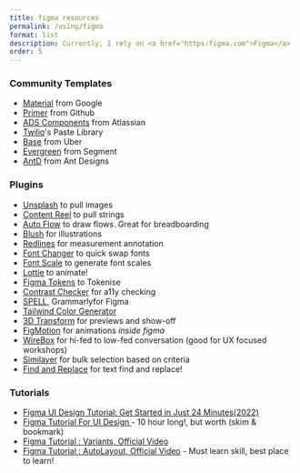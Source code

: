 ```yaml
---
title: figma resources
permalink: /using/figma
format: list
description: Currently, I rely on <a href="https:figma.com">Figma</a>  as my go-to tool for screen design. I've found a few plugins and templates that greatly enhance my workflow and efficiency in the process.
order: 5
---
```


### Community Templates
- [Material](https://www.figma.com/@materialdesign) from Google
- [Primer](https://www.figma.com/@primer) from Github
- [ADS Components](https://www.figma.com/@atlassian) from Atlassian
- [Twilio](https://www.figma.com/@twilio)'s Paste Library
- [Base](https://www.figma.com/community/file/805195278314519508) from Uber
- [Evergreen](https://www.figma.com/@segment) from Segment
- [AntD](https://www.figma.com/community/file/831698976089873405) from Ant Designs

### Plugins
- [Unsplash](https://www.figma.com/community/plugin/738454987945972471/Unsplash) to pull images
- [Content Reel](https://www.figma.com/community/plugin/731627216655469013/Content-Reel) to pull strings
- [Auto Flow](https://www.figma.com/community/plugin/733902567457592893/Autoflow) to draw flows. Great for breadboarding
- [Blush](https://www.figma.com/community/plugin/838959511417581040/Blush) for illustrations
- [Redlines](https://www.figma.com/community/plugin/781354942292031141/Redlines) for measurement annotation
- [Font Changer](https://www.figma.com/community/plugin/855541165287118497/Fonts-Changer) to quick swap fonts
- [Font Scale](https://www.figma.com/community/plugin/741231992144144738/Font-Scale) to generate font scales
- [Lottie](https://www.figma.com/community/plugin/809860933081065308/LottieFiles) to animate!
- [Figma Tokens](https://www.figma.com/community/plugin/843461159747178978) to Tokenise
- [Contrast Checker](https://www.figma.com/community/plugin/733159460536249875/A11y---Color-Contrast-Checker) for a11y checking
- [SPELL](https://www.figma.com/community/plugin/754026612866636376/SPELLL---Spell-Checking-for-Figma-%26-FigJam), Grammarlyfor Figma
- [Tailwind Color Generator](https://www.figma.com/community/plugin/815578663120885543/Tailwind-Color-Generator)
- [3D Transform](https://www.figma.com/community/plugin/1009780509659307229/3D-Transformer) for previews and show-off
- [FigMotion](https://www.figma.com/community/plugin/733025261168520714/Figmotion) for animations _inside figma_
- [WireBox](https://www.figma.com/community/plugin/764471577604277919/Wire-Box) for hi-fed to low-fed conversation (good for UX focused workshops)
- [Similayer](https://www.figma.com/community/plugin/735733267883397781/Similayer) for bulk selection based on criteria
- [Find and Replace](https://www.figma.com/community/plugin/735072959812183643/Find-and-Replace) for text find and replace!
  
### Tutorials
- [Figma UI Design Tutorial: Get Started in Just 24 Minutes(2022)](https://www.youtube.com/watch?v=FTFaQWZBqQ8)
- [Figma Tutorial For UI Design ](https://www.youtube.com/watch?v=YmdtXc_bzDw) - 10 hour long!, but worth (skim & bookmark)
- [Figma Tutorial : Variants, Official Video](https://www.youtube.com/watch?v=y29Xwt9dET0)
- [Figma Tutorial : AutoLayout, Official Video](https://www.youtube.com/watch?v=PNJxeD29ZTg&list=PLXDU_eVOJTx55HFubfbTL3ellJjBM2QE2) - Must learn skill, best place to learn!
